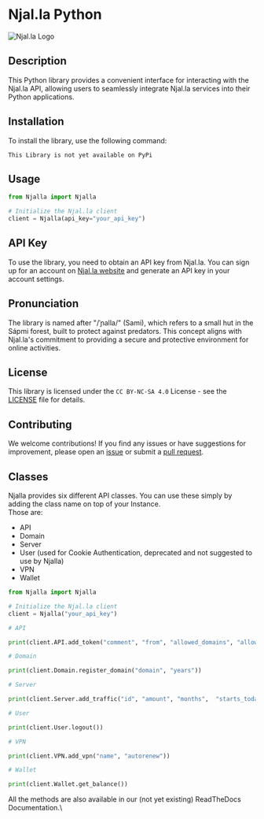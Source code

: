# Njal.la Python

![Njal.la Logo](njalla.svg)

## Description

This Python library provides a convenient interface for interacting with the Njal.la API, allowing users to seamlessly integrate Njal.la services into their Python applications.

## Installation

To install the library, use the following command:

```
This Library is not yet available on PyPi
```

## Usage

```python
from Njalla import Njalla

# Initialize the Njal.la client
client = Njalla(api_key="your_api_key")
```

## API Key

To use the library, you need to obtain an API key from Njal.la.
You can sign up for an account on [Njal.la website](https://njal.la/) and generate an API key in your account settings.

## Pronunciation

The library is named after "/ˈɲalla/" (Sami),
which refers to a small hut in the Sápmi forest, built to protect against predators.
This concept aligns with Njal.la's commitment to providing a secure and protective environment for online activities.

## License

This library is licensed under the `CC BY-NC-SA 4.0` License - see the [LICENSE](LICENSE) file for details.

## Contributing

We welcome contributions!
If you find any issues or have suggestions for improvement,
please open an [issue](https://github.com/DevCa-IO/Njalla/issues)
or submit a [pull request](https://github.com/DevCa-IO/Njalla/pulls).


## Classes

Njalla provides six different API classes.
You can use these simply by adding the class name on top of your Instance.\
Those are:
- API
- Domain
- Server
- User (used for Cookie Authentication, deprecated and not suggested to use by Njalla)
- VPN
- Wallet


```python
from Njalla import Njalla

# Initialize the Njal.la client
client = Njalla("your_api_key")

# API

print(client.API.add_token("comment", "from", "allowed_domains", "allowed_servers", "allowed_methods", "allowed_types", "acme")

# Domain

print(client.Domain.register_domain("domain", "years"))

# Server

print(client.Server.add_traffic("id", "amount", "months",  "starts_today"))

# User

print(client.User.logout())

# VPN

print(client.VPN.add_vpn("name", "autorenew"))

# Wallet

print(client.Wallet.get_balance())
```

All the methods are also available in our (not yet existing) ReadTheDocs Documentation.\